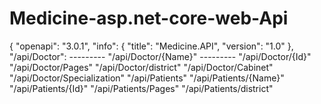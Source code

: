# Medicine-asp.net-core-web-Api

{
  "openapi": "3.0.1",
  "info": {
    "title": "Medicine.API",
    "version": "1.0"
  },
    "/api/Doctor": 
    ---------
    "/api/Doctor/{Name}" 
     ---------
    "/api/Doctor/{Id}"
    "/api/Doctor/Pages"
    "/api/Doctor/district"
    "/api/Doctor/Cabinet"
    "/api/Doctor/Specialization"
    "/api/Patients"
    "/api/Patients/{Name}"
    "/api/Patients/{Id}"
    "/api/Patients/Pages"
    "/api/Patients/district"
